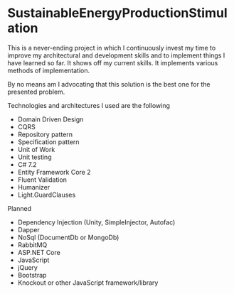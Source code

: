 
# SustainableEnergyProductionStimulation

This is a never-ending project in which I continuously invest my time to improve my architectural and development skills and to implement things I have learned so far. It shows off my current skills. It implements various methods of implementation.

By no means am I advocating that this solution is the best one for the presented problem.

Technologies and architectures I used are the following
- Domain Driven Design
- CQRS
- Repository pattern
- Specification pattern
- Unit of Work
- Unit testing
- C# 7.2
- Entity Framework Core 2
- Fluent Validation
- Humanizer
- Light.GuardClauses

Planned
- Dependency Injection (Unity, SimpleInjector, Autofac)
- Dapper
- NoSql (DocumentDb or MongoDb)
- RabbitMQ
- ASP.NET Core
- JavaScript
- jQuery
- Bootstrap
- Knockout or other JavaScript framework/library
